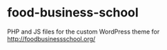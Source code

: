 # food-business-school
PHP and JS files for the custom WordPress theme for http://foodbusinessschool.org/
